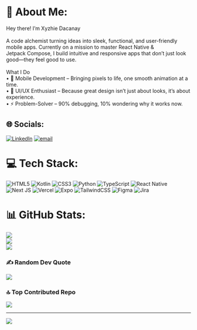 # 💫 About Me:
Hey there! I’m Xyzhie Dacanay <br><br>A code alchemist  turning ideas into sleek, functional, and user-friendly mobile apps.  Currently on a mission to master React Native & <br>Jetpack Compose,  I build intuitive and  responsive apps that don’t just look good—they feel good to use.<br><br>What I Do<br>	•	📱 Mobile Development – Bringing pixels to life, one smooth animation at a time.<br>	•	🎨 UI/UX Enthusiast – Because great design isn’t just about looks, it’s about experience.<br>	•	⚡ Problem-Solver – 90% debugging, 10% wondering why it works now.<br>


## 🌐 Socials:
[![LinkedIn](https://img.shields.io/badge/LinkedIn-%230077B5.svg?logo=linkedin&logoColor=white)](https://linkedin.com/in/https://www.linkedin.com/in/xyzhie-fernandez-dacanay-163323308/) [![email](https://img.shields.io/badge/Email-D14836?logo=gmail&logoColor=white)](mailto:xyzhiedacanay24@gmail.com) 

# 💻 Tech Stack:
![HTML5](https://img.shields.io/badge/html5-%23E34F26.svg?style=flat&logo=html5&logoColor=white) ![Kotlin](https://img.shields.io/badge/kotlin-%237F52FF.svg?style=flat&logo=kotlin&logoColor=white) ![CSS3](https://img.shields.io/badge/css3-%231572B6.svg?style=flat&logo=css3&logoColor=white) ![Python](https://img.shields.io/badge/python-3670A0?style=flat&logo=python&logoColor=ffdd54) ![TypeScript](https://img.shields.io/badge/typescript-%23007ACC.svg?style=flat&logo=typescript&logoColor=white) ![React Native](https://img.shields.io/badge/react_native-%2320232a.svg?style=flat&logo=react&logoColor=%2361DAFB) ![Next JS](https://img.shields.io/badge/Next-black?style=flat&logo=next.js&logoColor=white) ![Vercel](https://img.shields.io/badge/vercel-%23000000.svg?style=flat&logo=vercel&logoColor=white) ![Expo](https://img.shields.io/badge/expo-1C1E24?style=flat&logo=expo&logoColor=#D04A37) ![TailwindCSS](https://img.shields.io/badge/tailwindcss-%2338B2AC.svg?style=flat&logo=tailwind-css&logoColor=white) ![Figma](https://img.shields.io/badge/figma-%23F24E1E.svg?style=flat&logo=figma&logoColor=white) ![Jira](https://img.shields.io/badge/jira-%230A0FFF.svg?style=flat&logo=jira&logoColor=white)
# 📊 GitHub Stats:
![](https://github-readme-stats.vercel.app/api?username=Xyzhie-Dacanay&theme=vue&hide_border=false&include_all_commits=true&count_private=true)<br/>
![](https://github-readme-streak-stats.herokuapp.com/?user=Xyzhie-Dacanay&theme=vue&hide_border=false)<br/>
![](https://github-readme-stats.vercel.app/api/top-langs/?username=Xyzhie-Dacanay&theme=vue&hide_border=false&include_all_commits=true&count_private=true&layout=compact)

### ✍️ Random Dev Quote
![](https://quotes-github-readme.vercel.app/api?type=horizontal&theme=merko)

### 🔝 Top Contributed Repo
![](https://github-contributor-stats.vercel.app/api?username=Xyzhie-Dacanay&limit=5&theme=vue&combine_all_yearly_contributions=true)

---
[![](https://visitcount.itsvg.in/api?id=Xyzhie-Dacanay&icon=0&color=5)](https://visitcount.itsvg.in)

<!-- Proudly created with GPRM ( https://gprm.itsvg.in ) -->
